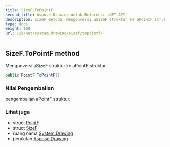 ```yaml
---
title: SizeF.ToPointF
second_title: Aspose.Drawing untuk Referensi .NET API
description: SizeF metode. Mengonversi aSizeF struktur ke aPointF struktur.
type: docs
weight: 100
url: /id/net/system.drawing/sizef/topointf/
---
```

## SizeF.ToPointF method

Mengonversi aSizeF struktur ke aPointF struktur.

```csharp
public PointF ToPointF()
```

### Nilai Pengembalian

pengembalian aPointF struktur.

### Lihat juga

* struct [PointF](../../pointf/)
* struct [SizeF](../)
* ruang nama [System.Drawing](../../sizef/)
* perakitan [Aspose.Drawing](../../../)


